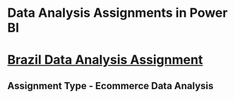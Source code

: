 # Data Analysis Assignments in Power BI

# [Brazil Data Analysis Assignment](https://github.com/InsaneSidd/Data_Analysis_Assignments_in_Power_BI/blob/main/Assignment%20for%20Klera%20-%20Main%20File.pbix)
## Assignment Type - Ecommerce Data Analysis
